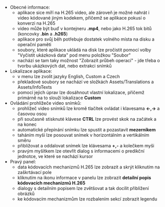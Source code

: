﻿* Obecné informace:
	* aplikace sice míří na H.265 video, ale zároveň je možné nahrát i video kódované jiným kodekem, přičemž se aplikace pokusí o konverzi na H.265
	* video může být buď v kontejneru **.mp4**, nebo jako H.265 tok bitů (koncovky **.bin** a **.h265**)
	* aplikace pro svůj běh potřebuje dostatek volného místa na disku a operační paměti
	* soubory, které aplikace ukládá na disk lze pročistit pomocí volby "Vyčistit ukázková data" pod menu položkou "Soubor"
	* nachází se tam taky možnost "Zobrazit průbeh operací" - jde třeba o tvorbu ukázkových dat, nebo extrakci snímků
* Lokalizace aplikace:
	* v menu lze zvolit jazyky English, Custom a Czech
	* překladové soubory se nachází ve složkách Assets/Translations a Assets/InfoTexts
	* pomocí jejich úprav lze dosáhnout vlastní lokalizace, přičemž primárně na to slouží lokalizace **Custom**
* Ovládání prohlížeče video snímků:
	* prohlížeč video snímků lze kromě tlačítek ovládat i klavesama **←,→** a časovou osou
	* při současně stisknuté klávese **CTRL** lze provést skok na začátek a na konec
	* automatické přepínání snímku lze spustit a pozastavit **mezerníkem**
	* taháním myši lze posouvat snímek v horizontálním a vertikálním směru
	* přibližovat a oddalovat snímek lze klávesama **+,-** a kolečkem myši
	* pravým myšítkem lze otevřít dialog s informacemi o predikční jednotce, ve které se nachází kursor
* Pravý panel:
	* data kódovacích mechanizmů H.265 lze zobrazit a skrýt kliknutím na zaškrtávací pole
	* kliknutím na ikonu informace v panelu lze zobrazit **detailní popis kódovacích mechanizmů H.265**
	* dialogy s detailním popisem lze zvětšovat a tak docílit přiblížení obrázků
	* ke kódovacím mechanizmům lze rozbalením sekcí zobrazit legendu